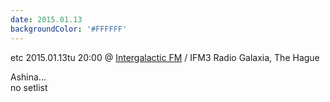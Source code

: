 ```yaml
---
date: 2015.01.13
backgroundColor: '#FFFFFF'
---
```


etc 2015.01.13tu 20:00 @ [Intergalactic FM](http://www.intergalacticfm.com/) / IFM3 Radio Galaxia, The Hague  

Ashina...  
no setlist